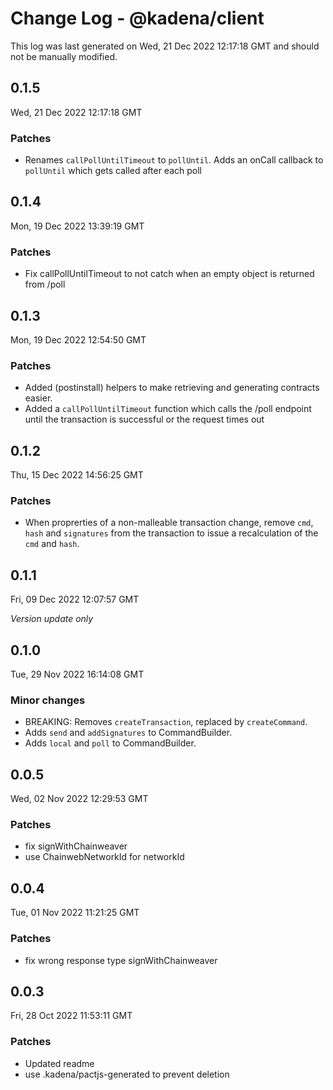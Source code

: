 # Change Log - @kadena/client

This log was last generated on Wed, 21 Dec 2022 12:17:18 GMT and should not be manually modified.

## 0.1.5
Wed, 21 Dec 2022 12:17:18 GMT

### Patches

- Renames `callPollUntilTimeout` to `pollUntil`. Adds an onCall callback to `pollUntil` which gets called after each poll

## 0.1.4
Mon, 19 Dec 2022 13:39:19 GMT

### Patches

- Fix callPollUntilTimeout to not catch when an empty object is returned from /poll

## 0.1.3
Mon, 19 Dec 2022 12:54:50 GMT

### Patches

- Added (postinstall) helpers to make retrieving and generating contracts easier.
- Added a `callPollUntilTimeout` function which calls the /poll endpoint until the transaction is successful or the request times out

## 0.1.2
Thu, 15 Dec 2022 14:56:25 GMT

### Patches

- When proprerties of a non-malleable transaction change, remove `cmd`, `hash` and `signatures` from the transaction to issue a recalculation of the `cmd` and `hash`.

## 0.1.1
Fri, 09 Dec 2022 12:07:57 GMT

_Version update only_

## 0.1.0
Tue, 29 Nov 2022 16:14:08 GMT

### Minor changes

- BREAKING: Removes `createTransaction`, replaced by `createCommand`.
- Adds `send` and `addSignatures` to CommandBuilder.
- Adds `local` and `poll` to CommandBuilder.

## 0.0.5
Wed, 02 Nov 2022 12:29:53 GMT

### Patches

- fix signWithChainweaver
- use ChainwebNetworkId for networkId

## 0.0.4
Tue, 01 Nov 2022 11:21:25 GMT

### Patches

- fix wrong response type signWithChainweaver

## 0.0.3
Fri, 28 Oct 2022 11:53:11 GMT

### Patches

- Updated readme
- use .kadena/pactjs-generated to prevent deletion

